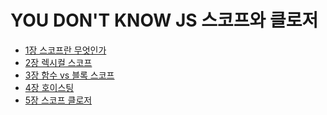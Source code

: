 # YOU DON'T KNOW JS 스코프와 클로저

* [1장 스코프란 무엇인가](https://github.com/HoseokNa/book_review/tree/master/YOU_DONT_KNOW_JS(SCOPE_CLOSURES)/chapter1.md)
* [2장 렉시컬 스코프](https://github.com/HoseokNa/book_review/tree/master/YOU_DONT_KNOW_JS(SCOPE_CLOSURES)/chapter2.md)
* [3장 함수 vs 블록 스코프](https://github.com/HoseokNa/book_review/tree/master/YOU_DONT_KNOW_JS(SCOPE_CLOSURES)/chapter3.md)
* [4장 호이스팅](https://github.com/HoseokNa/book_review/tree/master/YOU_DONT_KNOW_JS(SCOPE_CLOSURES)/chapter4.md)
* [5장 스코프 클로저](https://github.com/HoseokNa/book_review/tree/master/YOU_DONT_KNOW_JS(SCOPE_CLOSURES)/chapter5.md)